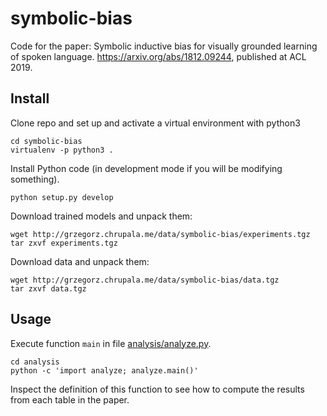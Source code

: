 # symbolic-bias
Code for the paper: Symbolic inductive bias for visually grounded learning of spoken language. https://arxiv.org/abs/1812.09244, published at ACL 2019.

## Install

Clone repo and set up and activate a virtual environment with python3

```
cd symbolic-bias
virtualenv -p python3 .
```
Install Python code (in development mode if you will be modifying something).

```
python setup.py develop
```

Download trained models and unpack them:

```
wget http://grzegorz.chrupala.me/data/symbolic-bias/experiments.tgz
tar zxvf experiments.tgz
```
Download data and unpack them:

```
wget http://grzegorz.chrupala.me/data/symbolic-bias/data.tgz
tar zxvf data.tgz
```

## Usage

Execute function ``main`` in file [analysis/analyze.py](analysis/analyze.py). 

```
cd analysis
python -c 'import analyze; analyze.main()'
```

Inspect the definition of this function 
to see how to compute the results from each table in the paper.
